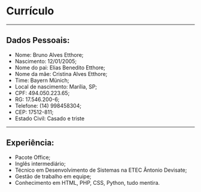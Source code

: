 # Currículo

---

## Dados Pessoais:
- Nome: Bruno Alves Etthore;
- Nascimento: 12/01/2005;
- Nome do pai: Elias Benedito Etthore;
- Nome da mãe: Cristina Alves Etthore;
- Time: Bayern Münich;
- Local de nascimento: Marília, SP;
- CPF: 494.050.223.65;
- RG: 17.546.200-6;
- Telefone: (14) 998458304;
- CEP: 17512-811;
- Estado Civil: Casado e triste

---

## Experiência:
- Pacote Office;
- Inglês intermediário;
- Técnico em Desenvolvimento de Sistemas na ETEC Ântonio Devisate;
- Gestão de trabalho em equipe;
- Conhecimento em HTML, PHP, CSS, Python, tudo mentira.